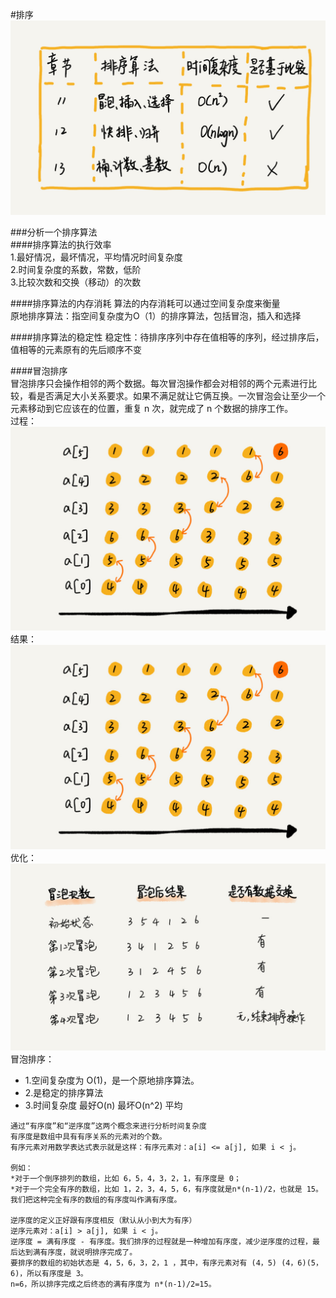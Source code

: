 #排序
![Image text](./src/main/resources/img/sort1.png)

###分析一个排序算法  
####排序算法的执行效率  
1.最好情况，最坏情况，平均情况时间复杂度  
2.时间复杂度的系数，常数，低阶  
3.比较次数和交换（移动）的次数  
  
####排序算法的内存消耗
算法的内存消耗可以通过空间复杂度来衡量  
原地排序算法：指空间复杂度为O（1）的排序算法，包括冒泡，插入和选择  
   
####排序算法的稳定性
稳定性：待排序序列中存在值相等的序列，经过排序后，值相等的元素原有的先后顺序不变  

####冒泡排序  
冒泡排序只会操作相邻的两个数据。每次冒泡操作都会对相邻的两个元素进行比较，看是否满足大小关系要求。如果不满足就让它俩互换。一次冒泡会让至少一个元素移动到它应该在的位置，重复 n 次，就完成了 n 个数据的排序工作。  
过程：  
![image text](./src/main/resources/img/sort2.png)
结果：  
![image text](./src/main/resources/img/sort3.png)
优化：  
![image text](./src/main/resources/img/sort4.png)  
冒泡排序：  
 * 1.空间复杂度为 O(1)，是一个原地排序算法。
 * 2.是稳定的排序算法
 * 3.时间复杂度 最好O(n) 最坏O(n^2) 平均


```
通过“有序度”和“逆序度”这两个概念来进行分析时间复杂度  
有序度是数组中具有有序关系的元素对的个数。
有序元素对用数学表达式表示就是这样：有序元素对：a[i] <= a[j], 如果 i < j。

例如：
*对于一个倒序排列的数组，比如 6，5，4，3，2，1，有序度是 0；
*对于一个完全有序的数组，比如 1，2，3，4，5，6，有序度就是n*(n-1)/2，也就是 15。
我们把这种完全有序的数组的有序度叫作满有序度。

逆序度的定义正好跟有序度相反（默认从小到大为有序）
逆序元素对：a[i] > a[j], 如果 i < j。
逆序度 = 满有序度 - 有序度。我们排序的过程就是一种增加有序度，减少逆序度的过程，最后达到满有序度，就说明排序完成了。
要排序的数组的初始状态是 4，5，6，3，2，1 ，其中，有序元素对有 (4，5) (4，6)(5，6)，所以有序度是 3。
n=6，所以排序完成之后终态的满有序度为 n*(n-1)/2=15。
```
